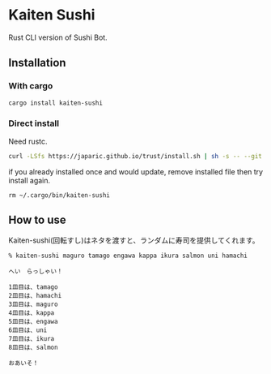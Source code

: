 # Kaiten Sushi

Rust CLI version of Sushi Bot.

## Installation

### With cargo

```bash
cargo install kaiten-sushi
```

### Direct install

Need rustc.

```bash
curl -LSfs https://japaric.github.io/trust/install.sh | sh -s -- --git Samemura/kaiten-sushi
```

if you already installed once and would update, remove installed file then try install again.
```
rm ~/.cargo/bin/kaiten-sushi
```

## How to use

Kaiten-sushi(回転すし)はネタを渡すと、ランダムに寿司を提供してくれます。

```
% kaiten-sushi maguro tamago engawa kappa ikura salmon uni hamachi

へい　らっしゃい！

1皿目は、tamago
2皿目は、hamachi
3皿目は、maguro
4皿目は、kappa
5皿目は、engawa
6皿目は、uni
7皿目は、ikura
8皿目は、salmon

おあいそ！

```
